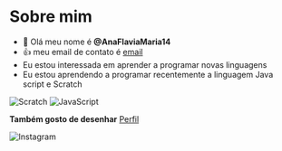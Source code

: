 # Sobre mim

- 👋 Olá meu nome é **@AnaFlaviaMaria14**
- :+1: meu email de contato é [email](wagner.ana@escola.pr.gov.br)
- Eu estou interessada em aprender a programar novas linguagens
- Eu estou aprendendo a programar recentemente a linguagem Java script e Scratch

![Scratch](https://img.shields.io/badge/Scratch-4D97FF?style=for-the-badge&logo=Scratch&logoColor=white) ![JavaScript](https://img.shields.io/badge/JavaScript-323330?style=for-the-badge&logo=javascript&logoColor=F7DF1E)
 
 **Também gosto de desenhar** [Perfil](https://www.instagram.com/anaflaviamariasanto/)
 
 ![Instagram](https://img.shields.io/badge/Instagram-E4405F?style=for-the-badge&logo=instagram&logoColor=white)
<!---
AnaFlaviaMaria14/AnaFlaviaMaria14 is a ✨ special ✨ repository because its `README.md` (this file) appears on your GitHub profile.
You can click the Preview link to take a look at your changes.
--->
